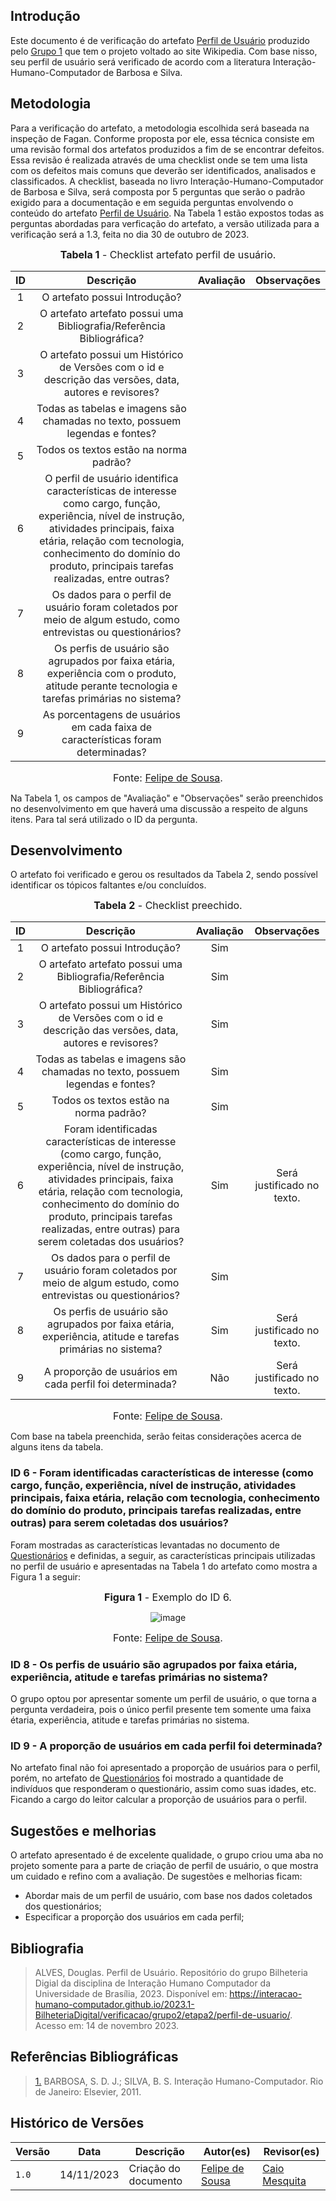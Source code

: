 ## Introdução

Este documento é de verificação do artefato [Perfil de Usuário](https://interacao-humano-computador.github.io/2023.2-NotaLegal/analise%20de%20requisitos/perfil_usuario/) produzido pelo [Grupo 1](https://interacao-humano-computador.github.io/2023.2-NotaLegal/) que tem o projeto voltado ao site Wikipedia. Com base nisso, seu perfil de usuário será verificado de acordo com a literatura Interação-Humano-Computador de Barbosa e Silva.

## Metodologia

Para a verificação do artefato, a metodologia escolhida será baseada na inspeção de Fagan. Conforme proposta por ele, essa técnica consiste em uma revisão formal dos artefatos produzidos a fim de se encontrar defeitos. Essa revisão é realizada através de uma checklist onde se tem uma lista com os defeitos mais comuns que deverão ser identificados, analisados e classificados.
A checklist, baseada no livro Interação-Humano-Computador de Barbosa e Silva, será composta por 5 perguntas que serão o padrão exigido para a documentação e em seguida perguntas envolvendo o conteúdo do artefato [Perfil de Usuário](https://interacao-humano-computador.github.io/2023.2-NotaLegal/analise%20de%20requisitos/perfil_usuario/). Na Tabela 1 estão expostos todas as perguntas abordadas para verficação do artefato, a versão utilizada para a verificação será a 1.3, feita no dia 30 de outubro de 2023.

<center>

<font size="3"><p style="text-align: center"><b>Tabela 1</b> - Checklist artefato perfil de usuário. </p></font>

| ID  |                                                                                                                           Descrição                                                                                                                            | Avaliação | Observações |
| :-: | :------------------------------------------------------------------------------------------------------------------------------------------------------------------------------------------------------------------------------------------------------------: | :-------: | :---------: |
|  1  |                                                                                                                 O artefato possui Introdução?                                                                                                                  |           |             |
|  2  |                                                                                             O artefato artefato possui uma Bibliografia/Referência Bibliográfica?                                                                                              |           |             |
|  3  |                                                                             O artefato possui um Histórico de Versões com o id e descrição das versões, data, autores e revisores?                                                                             |           |             |
|  4  |                                                                                          Todas as tabelas e imagens são chamadas no texto, possuem legendas e fontes?                                                                                          |           |             |
|  5  |                                                                                                             Todos os textos estão na norma padrão?                                                                                                             |           |             |
|  6  | O perfil de usuário identifica características de interesse como cargo, função, experiência, nível de instrução, atividades principais, faixa etária, relação com tecnologia, conhecimento do domínio do produto, principais tarefas realizadas, entre outras? |           |             |
|  7  |                                                                         Os dados para o perfil de usuário foram coletados por meio de algum estudo, como entrevistas ou questionários?                                                                         |           |             |
|  8  |                                                           Os perfis de usuário são agrupados por faixa etária, experiência com o produto, atitude perante tecnologia e tarefas primárias no sistema?                                                           |           |             |
|  9  |                                                                                        As porcentagens de usuários em cada faixa de características foram determinadas?                                                                                        |           |             |

<font size="3"><p style="text-align: center">Fonte: [Felipe de Sousa](https://github.com/fsousac).</p></font>

</center>

Na Tabela 1, os campos de "Avaliação" e "Observações" serão preenchidos no desenvolvimento em que haverá uma discussão a respeito de alguns itens. Para tal será utilizado o ID da pergunta.

## Desenvolvimento

O artefato foi verificado e gerou os resultados da Tabela 2, sendo possível identificar os tópicos faltantes e/ou concluídos.

<center>

<font size="3"><p style="text-align: center"><b>Tabela 2</b> - Checklist preechido. </p></font>

| ID  |                                                                                                                                        Descrição                                                                                                                                        | Avaliação |        Observações         |
| :-: | :-------------------------------------------------------------------------------------------------------------------------------------------------------------------------------------------------------------------------------------------------------------------------------------: | :-------: | :------------------------: |
|  1  |                                                                                                                              O artefato possui Introdução?                                                                                                                              |    Sim    |                            |
|  2  |                                                                                                          O artefato artefato possui uma Bibliografia/Referência Bibliográfica?                                                                                                          |    Sim    |                            |
|  3  |                                                                                         O artefato possui um Histórico de Versões com o id e descrição das versões, data, autores e revisores?                                                                                          |    Sim    |                            |
|  4  |                                                                                                      Todas as tabelas e imagens são chamadas no texto, possuem legendas e fontes?                                                                                                       |    Sim    |                            |
|  5  |                                                                                                                         Todos os textos estão na norma padrão?                                                                                                                          |    Sim    |                            |
|  6  | Foram identificadas características de interesse (como cargo, função, experiência, nível de instrução, atividades principais, faixa etária, relação com tecnologia, conhecimento do domínio do produto, principais tarefas realizadas, entre outras) para serem coletadas dos usuários? |    Sim    | Será justificado no texto. |
|  7  |                                                                                     Os dados para o perfil de usuário foram coletados por meio de algum estudo, como entrevistas ou questionários?                                                                                      |    Sim    |                            |
|  8  |                                                                                        Os perfis de usuário são agrupados por faixa etária, experiência, atitude e tarefas primárias no sistema?                                                                                        |    Sim    | Será justificado no texto. |
|  9  |                                                                                                                 A proporção de usuários em cada perfil foi determinada?                                                                                                                 |    Não    | Será justificado no texto. |

<font size="3"><p style="text-align: center">Fonte: [Felipe de Sousa](https://github.com/fsousac).</p></font>

</center>

Com base na tabela preenchida, serão feitas considerações acerca de alguns itens da tabela.

### ID 6 - Foram identificadas características de interesse (como cargo, função, experiência, nível de instrução, atividades principais, faixa etária, relação com tecnologia, conhecimento do domínio do produto, principais tarefas realizadas, entre outras) para serem coletadas dos usuários?

Foram mostradas as características levantadas no documento de [Questionários](https://interacao-humano-computador.github.io/2023.2-NotaLegal/analise%20de%20requisitos/tecnicas-perfil-usuario/questionario/) e definidas, a seguir, as características principais utilizadas no perfil de usuário e apresentadas na Tabela 1 do artefato como mostra a Figura 1 a seguir:

<center>

<font size="3"><p style="text-align: center"><b>Figura 1</b> - Exemplo do ID 6. </p></font>

<img src="https://github.com/Interacao-Humano-Computador/2023.2-SEI-GDF/assets/95441810/33729266-2dbb-42ba-b833-041d97a55d3a" data-origin="https://github.com/Interacao-Humano-Computador/2023.2-SEI-GDF/assets/95441810/33729266-2dbb-42ba-b833-041d97a55d3a" alt="image">

<font size="3"><p style="text-align: center">Fonte: [Felipe de Sousa](https://github.com/fsousac).</p></font>

</center>

### ID 8 - Os perfis de usuário são agrupados por faixa etária, experiência, atitude e tarefas primárias no sistema?

O grupo optou por apresentar somente um perfil de usuário, o que torna a pergunta verdadeira, pois o único perfil presente tem somente uma faixa étaria, experiência, atitude e tarefas primárias no sistema.

### ID 9 - A proporção de usuários em cada perfil foi determinada?

No artefato final não foi apresentado a proporção de usuários para o perfil, porém, no artefato de [Questionários](https://interacao-humano-computador.github.io/2023.2-NotaLegal/analise%20de%20requisitos/tecnicas-perfil-usuario/questionario/) foi mostrado a quantidade de indivíduos que responderam o questionário, assim como suas idades, etc. Ficando a cargo do leitor calcular a proporção de usuários para o perfil.

## Sugestões e melhorias

O artefato apresentado é de excelente qualidade, o grupo criou uma aba no projeto somente para a parte de criação de perfil de usuário, o que mostra um cuidado e refino com a avaliação. De sugestões e melhorias ficam:

- Abordar mais de um perfil de usuário, com base nos dados coletados dos questionários;
- Especificar a proporção dos usuários em cada perfil;

## Bibliografia

> ALVES, Douglas. Perfil de Usuário. Repositório do grupo Bilheteria Digial da disciplina de Interação Humano Computador da Universidade de Brasília, 2023. Disponível em: <https://interacao-humano-computador.github.io/2023.1-BilheteriaDigital/verificacao/grupo2/etapa2/perfil-de-usuario/>. Acesso em: 14 de novembro 2023.

## Referências Bibliográficas

> <a id="REF1" href="#anchor_1">1.</a> BARBOSA, S. D. J.; SILVA, B. S. Interação Humano-Computador. Rio de Janeiro: Elsevier, 2011.

## Histórico de Versões

| Versão | Data       | Descrição            | Autor(es)                                     | Revisor(es)                                    |
| ------ | ---------- | -------------------- | --------------------------------------------- | ---------------------------------------------- |
| `1.0`  | 14/11/2023 | Criação do documento | [Felipe de Sousa](https://github.com/fsousac) | [Caio Mesquita](https://github.com/Caiomesvie) |
